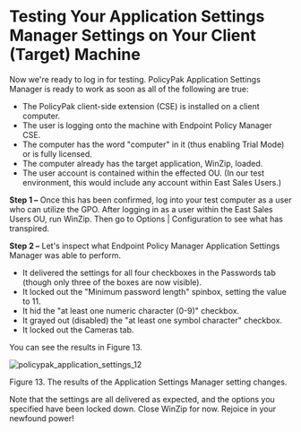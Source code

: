 # Testing Your Application Settings Manager Settings on Your Client (Target) Machine

Now we're ready to log in for testing. PolicyPak Application Settings Manager is ready to work as
soon as all of the following are true:

- The PolicyPak client-side extension (CSE) is installed on a client computer.
- The user is logging onto the machine with Endpoint Policy Manager CSE.
- The computer has the word "computer" in it (thus enabling Trial Mode) or is fully licensed.
- The computer already has the target application, WinZip, loaded.
- The user account is contained within the effected OU. (In our test environment, this would include
  any account within East Sales Users.)

**Step 1 –** Once this has been confirmed, log into your test computer as a user who can utilize the
GPO. After logging in as a user within the East Sales Users OU, run WinZip. Then go to Options |
Configuration to see what has transpired.

**Step 2 –** Let's inspect what Endpoint Policy Manager Application Settings Manager was able to
perform.

- It delivered the settings for all four checkboxes in the Passwords tab (though only three of the
  boxes are now visible).
- It locked out the "Minimum password length" spinbox, setting the value to 11.
- It hid the "at least one numeric character (0-9)" checkbox.
- It grayed out (disabled) the "at least one symbol character" checkbox.
- It locked out the Cameras tab.

You can see the results in Figure 13.

![policypak_application_settings_12](/img/product_docs/endpointpolicymanager/applicationsettings/preconfigured/quickstart/endpointpolicymanager_application_settings_12.webp)

Figure 13. The results of the Application Settings Manager setting changes.

Note that the settings are all delivered as expected, and the options you specified have been locked
down. Close WinZip for now. Rejoice in your newfound power!
